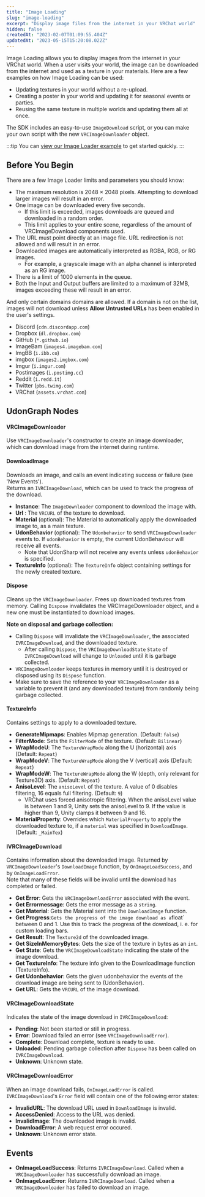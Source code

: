 ```yaml
---
title: "Image Loading"
slug: "image-loading"
excerpt: "Display image files from the internet in your VRChat world"
hidden: false
createdAt: "2023-02-07T01:09:55.404Z"
updatedAt: "2023-05-15T15:20:08.022Z"
---
```

Image Loading allows you to display images from the internet in your VRChat world. When a user visits your world, the image can be downloaded from the internet and used as a texture in your materials. Here are a few examples on how Image Loading can be used:

- Updating textures in your world without a re-upload.
- Creating a poster in your world and updating it for seasonal events or parties.
- Reusing the same texture in multiple worlds and updating them all at once.

The SDK includes an easy-to-use `ImageDownload` script, or you can make your own script with the new `VRCImageDownloader` object.

:::tip
You can [view our Image Loader example](/worlds/examples/image-loading) to get started quickly.
:::
## Before You Begin

There are a few Image Loader limits and parameters you should know:

- The maximum resolution is 2048 × 2048 pixels. Attempting to download larger images will result in an error.
- One image can be downloaded every five seconds.
  - If this limit is exceeded, images downloads are queued and downloaded in a random order.
  - This limit applies to your entire scene, regardless of the amount of VRCImageDownload components used.
- The URL must point directly at an image file. URL redirection is not allowed and will result in an error.
- Downloaded images are automatically interpreted as RGBA, RGB, or RG images.
  - For example, a grayscale image with an alpha channel is interpreted as an RG image.
- There is a limit of 1000 elements in the queue.
- Both the Input and Output buffers are limited to a maximum of 32MB, images exceeding these will result in an error.

And only certain domains domains are allowed. If a domain is not on the list, images will not download unless **Allow Untrusted URLs** has been enabled in the user's settings.

- Discord (`cdn.discordapp.com`)
- Dropbox (`dl.dropbox.com`)
- GitHub (`*.github.io`)
- ImageBam (`images4.imagebam.com`)
- ImgBB (`i.ibb.co`)
- imgbox (`images2.imgbox.com`)
- Imgur (`i.imgur.com`)
- Postimages (`i.postimg.cc`)
- Reddit (`i.redd.it`)
- Twitter (`pbs.twimg.com`)
- VRChat (`assets.vrchat.com`)

## UdonGraph Nodes

#### VRCImageDownloader

Use `VRCImageDownloader`'s constructor to create an image downloader, which can download image from the internet during runtime.

#### DownloadImage

Downloads an image, and calls an event indicating success or failure (see 'New Events').  
Returns an `IVRCImageDownload`, which can be used to track the progress of the download.

- **Instance**: The `ImageDownloader` component to download the image with.  
- **Url** : The `VRCURL` of the texture to download.  
- **Material** (optional): The Material to automatically apply the downloaded image to, as a main texture.
- **UdonBehavior** (optional): The `Udonbehavior` to send `VRCImageDownloader` events to. If `udonBehavior` is empty, the current UdonBehaviour will receive all events.
  - Note that UdonSharp will not receive any events unless `udonBehavior` is specified.
- **TextureInfo** (optional):  The `TextureInfo` object containing settings for the newly created texture.

#### Dispose

Cleans up the `VRCImageDownloader`. Frees up downloaded textures from memory. Calling `Dispose` invalidates the VRCImageDownloader object, and a new one must be instantiated to download images.  

**Note on disposal and garbage collection:**

- Calling `Dispose` will invalidate the `VRCImageDownloader`, the associated `IVRCImageDownload`, and the downloaded texture.
  - After calling `Dispose`, the `VRCImageDownloadState` `State` of `IVRCImageDownload` will change to `Unloaded` until it is garbage collected.
- `VRCImageDownloader` keeps textures in memory until it is destroyed or disposed using its `Dispose` function.
- Make sure to save the reference to your `VRCImageDownloader` as a variable to prevent it (and any downloaded texture) from randomly being garbage collected.

#### TextureInfo

Contains settings to apply to a downloaded texture. 

- **GenerateMipmaps**: Enables Mipmap generation. (Default: `false`)
- **FilterMode**: Sets the `FilterMode` of the texture. (Default: `Bilinear`)
- **WrapModeU**: The `TextureWrapMode` along the U (horizontal) axis (Default: `Repeat`)
- **WrapModeV**: The `TextureWrapMode` along the V (vertical) axis  (Default: `Repeat`)
- **WrapModeW**: The `TextureWrapMode` along the W (depth, only relevant for Texture3D) axis. (Default: `Repeat`)
- **AnisoLevel**: The `anisoLevel` of the texture. A value of 0 disables filtering, 16 equals full filtering. (Default: `9`)
  - VRChat uses forced anisotropic filtering. When the anisoLevel value is between 1 and 9, Unity sets the anisoLevel to 9. If the value is higher than 9, Unity clamps it between 9 and 16.
- **MaterialProperty**: Overrides which `MaterialProperty` to apply the downloaded texture to, if a `material` was specified in `DownloadImage`. (Default: `_MainTex`)

#### IVRCImageDownload

Contains information about the downloaded image. Returned by `VRCImageDownloader`'s `DownloadImage` function, by `OnImageLoadSuccess`, and by `OnImageLoadError`.  
Note that many of these fields will be invalid until the download has completed or failed.

- **Get Error**: Gets the `VRCImageDownloadError` associated with the event. 
- **Get Errormessage**: Gets the error message as a `string`.  
- **Get Material**: Gets the Material sent into the `DownloadImage` function.  
- **Get Progress**:`Gets the progress of the image download as a`float\` between 0 and 1. Use this to track the progress of the download, i. e. for custom loading bars.
- **Get Result**: The `Texture2d` of the downloaded image.  
- **Get SizeInMemoryBytes**: Gets the size of the texture in bytes as an `int`. 
- **Get State**: Gets the `VRCImageDownloadState` indicating the state of the image download.  
- **Get TextureInfo**: The texture info given to the DownloadImage function (TextureInfo).  
- **Get Udonbehavior**: Gets the given udonbehavior the events of the download image are being sent to (UdonBehavior).
- **Get URL**: Gets the `VRCURL` of the image download.

#### VRCImageDownloadState

Indicates the state of the image download in `IVRCImageDownload`:

- **Pending**: Not been started or still in progress.
- **Error**: Download failed an error (see `VRCImageDownloadError`).
- **Complete**: Download complete, texture is ready to use.
- **Unloaded**: Pending garbage collection after `Dispose` has been called on `IVRCImageDownload`.
- **Unknown**: Unknown state.

#### VRCImageDownloadError

When an image download fails, `OnImageLoadError` is called. `IVRCImageDownload`'s `Error` field will contain one of the following error states:

- **InvalidURL**: The download URL used in `DownloadImage` is invalid.
- **AccessDenied**: Access to the URL was denied.
- **InvalidImage**: The downloaded image is invalid.
- **DownloadError**: A web request error occured.
- **Unknown**: Unknown error state.

## Events

* **OnImageLoadSuccess**: Returns `IVRCImageDownload`. Called when a `VRCImageDownloader` has successfully download an image.
* **OnImageLoadError**: Returns `IVRCImageDownload`. Called when a `VRCImageDownloader` has failed to download an image.
